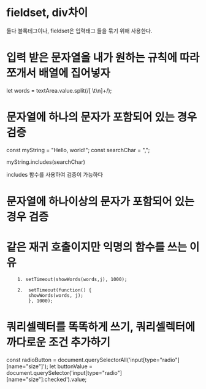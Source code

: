 <h1> fieldset, div차이</h1>

둘다 블록테그이나, fieldset은 입력태그 들을 묶기 위해 사용한다.

<h1> 입력 받은 문자열을 내가 원하는 규칙에 따라 쪼개서 배열에 집어넣자 </h1>
let words = textArea.value.split(/[ \t\n]+/);

<h1> 문자열에 하나의 문자가 포함되어 있는 경우 검증 </h1>

const myString = "Hello, world!";
const searchChar = ",";

myString.includes(searchChar)

includes 함수를 사용하여 검증이 가능하다

<h1> 문자열에 하나이상의 문자가 포함되어 있는 경우 검증 </h1>

<h1>같은 재귀 호출이지만 익명의 함수를 쓰는 이유</h1>
        
        1. setTimeout(showWords(words,j), 1000);

        2.  setTimeout(function() {
            showWords(words, j);
            }, 1000);
        
<h1>쿼리셀렉터를 똑똑하게 쓰기, 쿼리셀렉터에 까다로운 조건 추가하기</h1>
const radioButton = document.querySelectorAll('input[type="radio"][name="size"]');
let buttonValue = document.querySelector('input[type="radio"][name="size"]:checked').value;